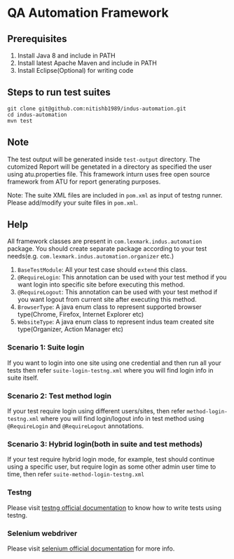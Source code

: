 # QA Automation Framework

## Prerequisites
1. Install Java 8 and include in PATH
2. Install latest Apache Maven and include in PATH
3. Install Eclipse(Optional) for writing code

## Steps to run test suites
```
git clone git@github.com:nitishb1989/indus-automation.git
cd indus-automation
mvn test
```
## Note

The test output will be generated inside `test-output` directory.
The cutomized Report will be genetated in a directory as specified the user using atu.properties file.
This framework inturn uses free open source framework from ATU for report generating purposes.

Note: The suite XML files are included in `pom.xml` as input of testng runner. Please add/modify your suite files in `pom.xml`.

## Help

All framework classes are present in `com.lexmark.indus.automation` package. You should create separate package according to your test needs(e.g. `com.lexmark.indus.automation.organizer` etc.)

1. `BaseTestModule`: All your test case should `extend` this class.
2. `@RequireLogin`: This annotation can be used with your test method if you want login into specific site before executing this method.
3. `@RequireLogout`: This annotation can be used with your test method if you want logout from current site after executing this method.
4. `BrowserType`: A java enum class to represent supported browser type(Chrome, Firefox, Internet Explorer etc)
5. `WebsiteType`: A java enum class to represent indus team created site type(Organizer, Action Manager etc)

### Scenario 1: Suite login
If you want to login into one site using one credential and then run all your tests then refer `suite-login-testng.xml` where you will find login info in suite itself.

### Scenario 2: Test method login
If your test require login using different users/sites, then refer `method-login-testng.xml` where you will find login/logout info in test method using `@RequireLogin` and `@RequireLogout` annotations.

### Scenario 3: Hybrid login(both in suite and test methods)
If your test require hybrid login mode, for example, test should continue using a specific user, but require login as some other admin user time to time, then refer `suite-method-login-testng.xml`

### Testng
Please visit [testng official documentation](http://testng.org/doc/documentation-main.html) to know how to write tests using testng.

### Selenium webdriver
Please visit [selenium official documentation](http://www.seleniumhq.org/docs/) for more info.
